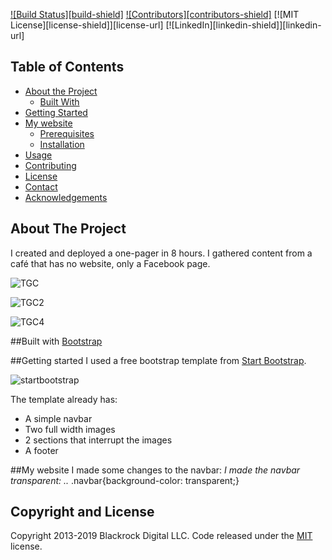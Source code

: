 <!-- PROJECT SHIELDS -->
[![Build Status][build-shield]]()
[![Contributors][contributors-shield]]()
[![MIT License][license-shield]][license-url]
[![LinkedIn][linkedin-shield]][linkedin-url]



## Table of Contents

* [About the Project](#about-the-project)
  * [Built With](#built-with)
* [Getting Started](#getting-started)
* [My website](#my-website)
  * [Prerequisites](#prerequisites)
  * [Installation](#installation)
* [Usage](#usage)
* [Contributing](#contributing)
* [License](#license)
* [Contact](#contact)
* [Acknowledgements](#acknowledgements)

## About The Project
I created and deployed a one-pager in 8 hours. I gathered content from a café that has no website, only a Facebook page. 

![TGC](https://user-images.githubusercontent.com/49682756/57457503-f478bb00-726f-11e9-9cd5-2930cfafa599.png)

![TGC2](https://user-images.githubusercontent.com/49682756/57457507-f5a9e800-726f-11e9-9414-c352e99eb76c.png)

![TGC4](https://user-images.githubusercontent.com/49682756/57457512-f6db1500-726f-11e9-90b1-d909ae2674ad.png)

##Built with
[Bootstrap](https://getbootstrap.com)

##Getting started
I used a free bootstrap template from [Start Bootstrap](https://startbootstrap.com/templates/.).

![startbootstrap](https://user-images.githubusercontent.com/49682756/57458335-73222800-7271-11e9-9eaa-1aa9f328f9f2.png)

The template already has:
* A simple navbar
* Two full width images
* 2 sections that interrupt the images
* A footer

##My website
I made some changes to the navbar: 
*I made the navbar transparent:
..* .navbar{background-color: transparent;}




## Copyright and License

Copyright 2013-2019 Blackrock Digital LLC. Code released under the [MIT](https://github.com/BlackrockDigital/startbootstrap-full-width-pics/blob/gh-pages/LICENSE) license.
